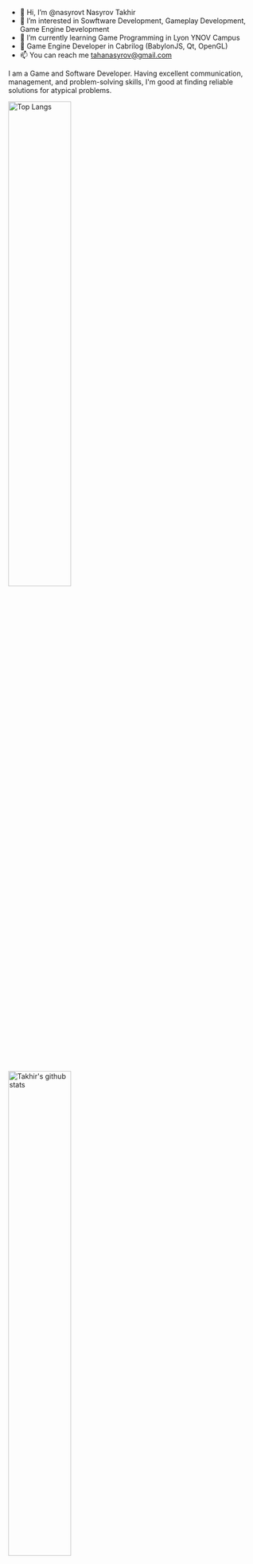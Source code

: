 - 👋 Hi, I’m @nasyrovt Nasyrov Takhir
- 👀 I’m interested in Sowftware Development, Gameplay Development, Game Engine Development
- 🌱 I’m currently learning Game Programming in Lyon YNOV Campus
- 💞️ Game Engine Developer in Cabrilog (BabylonJS, Qt, OpenGL)
- 📫 You can reach me tahanasyrov@gmail.com

I am a Game and Software Developer. 
Having excellent communication, management, and problem-solving skills, I'm good at finding reliable solutions for atypical problems.

<div>
   <a href="https://github.com/anuraghazra/github-readme-stats">
   <img width="50%" alt="Top Langs" src="https://github-readme-stats.vercel.app/api/top-langs?username=nasyrovt&show_icons=true&layout=compact&hide=shaderlab,html&count_private=true&langs_count=6&theme=radical" />
   </a>
   <a href="https://github.com/anuraghazra/github-readme-stats">
   <img width="50%" alt="Takhir's github stats" src="https://github-readme-stats.vercel.app/api?username=nasyrovt&show_icons=true&show_icons=true&count_private=true&theme=radical" />
   </a>
</div>
<!---
nasyrovt/nasyrovt is a ✨ special ✨ repository because its `README.md` (this file) appears on your GitHub profile.
You can click the Preview link to take a look at your changes.
--->
